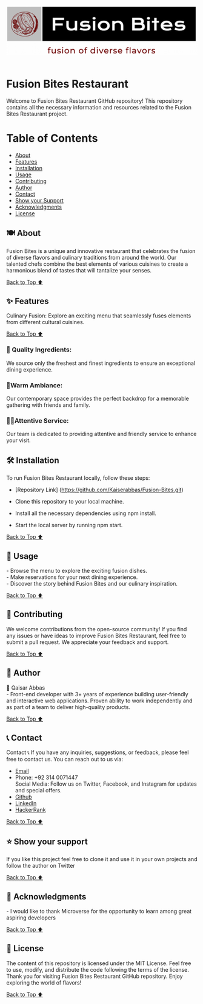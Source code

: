 <img src="./assests/logo.png">
<br> <br> 
<h1>Fusion Bites Restaurant</h1>
Welcome to Fusion Bites Restaurant GitHub repository! This repository contains all the necessary information and resources related to the Fusion Bites Restaurant project.

<h1 id="#top">Table of Contents</h1>

- [About](#about)
- [Features](#features)
- [Installation](#installation)
- [Usage](#usage)
- [Contributing](#contributing)
- [Author](#author)
- [Contact](#contact)
- [Show your Support](#support)
- [Acknowledgments](#acknowledgments)
- [License](#license)

<h2 id="#about">🍽️ About</h2>
Fusion Bites is a unique and innovative restaurant that celebrates the fusion of diverse flavors and culinary traditions from around the world. Our talented chefs combine the best elements of various cuisines to create a harmonious blend of tastes that will tantalize your senses.

[Back to Top ⬆️](#top)

<h2 id="#features">✨ Features</h2>
Culinary Fusion: Explore an exciting menu that seamlessly fuses elements from different cultural cuisines.

[Back to Top ⬆️](#top)

<h3>🌱 Quality Ingredients:  </h3>
We source only the freshest and finest ingredients to ensure an exceptional dining experience.
<h3>🏮Warm Ambiance: </h3>
Our contemporary space provides the perfect backdrop for a memorable gathering with friends and family.
<h3>👩‍🍳Attentive Service: </h3>
Our team is dedicated to providing attentive and friendly service to enhance your visit.
<h2 id="installation"> 🛠️ Installation</h2>
To run Fusion Bites Restaurant locally, follow these steps:
<br>

- [Repository Link] (https://github.com/Kaiserabbas/Fusion-Bites.git)

- Clone this repository to your local machine.<br>
- Install all the necessary dependencies using npm install.<br>
- Start the local server by running npm start.

[Back to Top ⬆️](#top)

<h2 id="usage">🍴 Usage</h2>
- Browse the menu to explore the exciting fusion dishes.<br>
- Make reservations for your next dining experience.<br>
- Discover the story behind Fusion Bites and our culinary inspiration.

[Back to Top ⬆️](#top)

<h2 id="contributing">🤝 Contributing</h2>
We welcome contributions from the open-source community! If you find any issues or have ideas to improve Fusion Bites Restaurant, feel free to submit a pull request. We appreciate your feedback and support.

[Back to Top ⬆️](#top)

<h2 id="author">👥 Author </h2>
👤 Qaisar Abbas<br>
- Front-end developer with 3+ years of experience building user-friendly and interactive web applications. Proven ability to work independently and as part of a team to deliver high-quality products.

[Back to Top ⬆️](#top)

<h2 id="contact">📞 Contact</h2>
Contact 📞
If you have any inquiries, suggestions, or feedback, please feel free to contact us. You can reach out to us via:

- [Email](kayser.abbas@gmail.com) <br>
- Phone: +92 314 0071447 <br>
  Social Media: Follow us on Twitter, Facebook, and Instagram for updates and special offers.
- [Github](https://github.com/Kaiserabbas)
- [LinkedIn](https://www.linkedin.com/in/qaisar-abbas-21a93840/)
- [HackerRank](https://www.hackerrank.com/kayser_abbas?hr_r=1)

[Back to Top ⬆️](#top)

<h2 id="support">⭐️ Show your support </h2>
If you like this project feel free to clone it and use it in your own projects and follow the author on Twitter

[Back to Top ⬆️](#top)

<h2 id="acknowledgments">🙏 Acknowledgments</h2>
- I would like to thank Microverse for the opportunity to learn among great aspiring developers

[Back to Top ⬆️](#top)

<h2 id="license">📄 License</h2>
The content of this repository is licensed under the MIT License. Feel free to use, modify, and distribute the code following the terms of the license.<br>
Thank you for visiting Fusion Bites Restaurant GitHub repository. Enjoy exploring the world of flavors!

[Back to Top ⬆️](#top)
